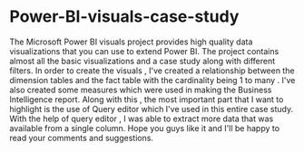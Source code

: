 # Power-BI-visuals-case-study
The Microsoft Power BI visuals project provides high quality data visualizations that you can use to extend Power BI. The project contains almost all the basic visualizations and a case study along with different filters.
In order to create the visuals , I've created a relationship between the dimension tables and the fact table with the cardinality being 1 to many . I've also created some measures which were used in making the Business Intelligence report. Along with this , the most important part that I want to highlight is the use of Query editor which I've used in this entire case study. With the help of query editor , I was able to extract more data that was available from a single column.
Hope you guys like it and I'll be happy to read your comments and suggestions.
